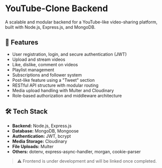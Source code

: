 # YouTube-Clone Backend

A scalable and modular backend for a YouTube-like video-sharing platform, built with Node.js, Express.js, and MongoDB.

## 📌 Features

- User registration, login, and secure authentication (JWT)
- Upload and stream videos
- Like, dislike, comment on videos
- Playlist management
- Subscriptions and follower system
- Post-like feature using a "Tweet" section
- RESTful API structure with modular routing
- Media upload handling with Multer and Cloudinary
- Role-based authorization and middleware architecture

## 🛠️ Tech Stack

- **Backend:** Node.js, Express.js
- **Database:** MongoDB, Mongoose
- **Authentication:** JWT, bcrypt
- **Media Storage:** Cloudinary
- **File Uploads:** Multer
- **Others:** dotenv, express-async-handler, morgan, cookie-parser

> ⚠️ Frontend is under development and will be linked once completed.

